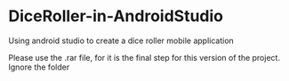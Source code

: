 # DiceRoller-in-AndroidStudio
Using android studio to create a dice roller mobile application

Please use the .rar file, for it is the final step for this version of the project. Ignore the folder
